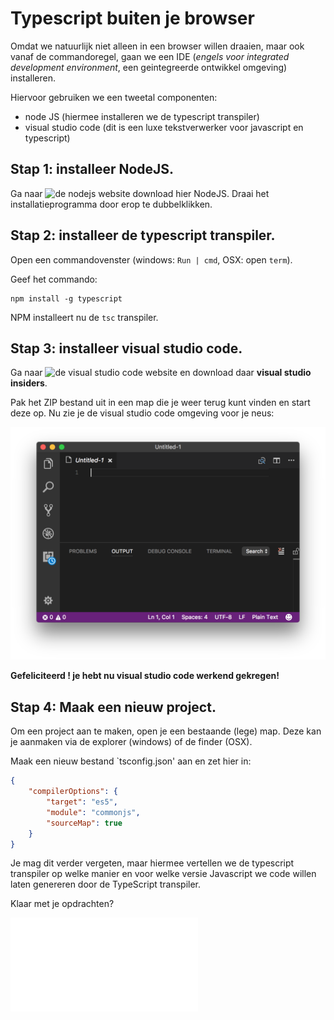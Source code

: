 # Typescript buiten je browser

Omdat we natuurlijk niet alleen in een browser willen draaien, maar ook vanaf de commandoregel, gaan we 
een IDE (*engels voor integrated development environment*, een geintegreerde ontwikkel omgeving) installeren.

Hiervoor gebruiken we een tweetal componenten:

- node JS (hiermee installeren we de typescript transpiler)
- visual studio code (dit is een luxe tekstverwerker voor javascript en typescript)

## Stap 1: installeer NodeJS.

Ga naar ![de nodejs website](https://nodejs.org/en/download/) download hier NodeJS. Draai het installatieprogramma 
door erop te dubbelklikken.

## Stap 2: installeer de typescript transpiler.

Open een commandovenster (windows: `Run | cmd`, OSX: open `term`).

Geef het commando:

```
npm install -g typescript
```

NPM installeert nu de `tsc` transpiler.

## Stap 3: installeer visual studio code.

Ga naar ![de visual studio code website](https://code.visualstudio.com/) en download daar **visual studio insiders**.

Pak het ZIP bestand uit in een map die je weer terug kunt vinden en start deze op. Nu zie je de visual studio code 
omgeving voor je neus:

![console](images/vscode-scherm.png)

**Gefeliciteerd ! je hebt nu visual studio code werkend gekregen!**

## Stap 4: Maak een nieuw project.

Om een project aan te maken, open je een bestaande (lege) map. Deze kan je aanmaken via de explorer (windows) of de 
finder (OSX). 

Maak een nieuw bestand `tsconfig.json' aan en zet hier in:

```json
{
    "compilerOptions": {
        "target": "es5",
        "module": "commonjs",
        "sourceMap": true
    }
}
```

Je mag dit verder vergeten, maar hiermee vertellen we de typescript transpiler op welke manier en voor welke versie 
Javascript we code willen laten genereren door de TypeScript transpiler.

Klaar met je opdrachten?  
  
![Ga door naar typescript buiten je browser](buitenbrowser.md)